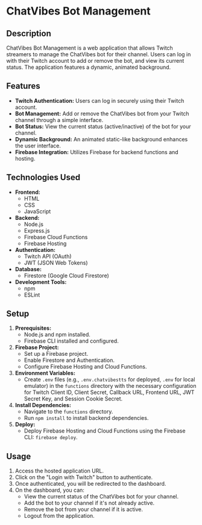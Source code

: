 # ChatVibes Bot Management

## Description

ChatVibes Bot Management is a web application that allows Twitch streamers to manage the ChatVibes bot for their channel. Users can log in with their Twitch account to add or remove the bot, and view its current status. The application features a dynamic, animated background.

## Features

* **Twitch Authentication:** Users can log in securely using their Twitch account.
* **Bot Management:** Add or remove the ChatVibes bot from your Twitch channel through a simple interface.
* **Bot Status:** View the current status (active/inactive) of the bot for your channel.
* **Dynamic Background:** An animated static-like background enhances the user interface.
* **Firebase Integration:** Utilizes Firebase for backend functions and hosting.

## Technologies Used

* **Frontend:**
    * HTML
    * CSS
    * JavaScript
* **Backend:**
    * Node.js
    * Express.js
    * Firebase Cloud Functions
    * Firebase Hosting
* **Authentication:**
    * Twitch API (OAuth)
    * JWT (JSON Web Tokens)
* **Database:**
    * Firestore (Google Cloud Firestore)
* **Development Tools:**
    * npm
    * ESLint

## Setup

1.  **Prerequisites:**
    * Node.js and npm installed.
    * Firebase CLI installed and configured.
2.  **Firebase Project:**
    * Set up a Firebase project.
    * Enable Firestore and Authentication.
    * Configure Firebase Hosting and Cloud Functions.
3.  **Environment Variables:**
    * Create `.env` files (e.g., `.env.chatvibestts` for deployed, `.env` for local emulator) in the `functions` directory with the necessary configuration for Twitch Client ID, Client Secret, Callback URL, Frontend URL, JWT Secret Key, and Session Cookie Secret.
4.  **Install Dependencies:**
    * Navigate to the `functions` directory.
    * Run `npm install` to install backend dependencies.
5.  **Deploy:**
    * Deploy Firebase Hosting and Cloud Functions using the Firebase CLI: `firebase deploy`.

## Usage

1.  Access the hosted application URL.
2.  Click on the "Login with Twitch" button to authenticate.
3.  Once authenticated, you will be redirected to the dashboard.
4.  On the dashboard, you can:
    * View the current status of the ChatVibes bot for your channel.
    * Add the bot to your channel if it's not already active.
    * Remove the bot from your channel if it is active.
    * Logout from the application.